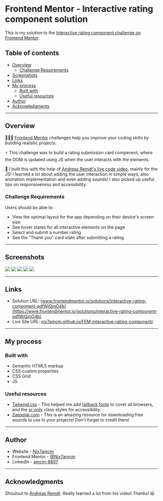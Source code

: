 # Frontend Mentor - Interactive rating component solution

This is my solution to the [Interactive rating component challenge on Frontend Mentor](https://www.frontendmentor.io/challenges/interactive-rating-component-koxpeBUmI).

## Table of contents

- [Overview](#overview)
  - [Challenge Requirements](#challenge-requirements)
- [Screenshots](#screenshots)
- [Links](#links)
- [My process](#my-process)
  - [Built with](#built-with)
  - [Useful resources](#useful-resources)
- [Author](#author)
- [Acknowledgments](#acknowledgments)

---

## Overview

👩🏻‍💻 [Frontend Mentor](www.frontendmentor.io) challenges help you improve your coding skills by building realistic projects.

⚡ This challenge was to build a rating submission card compenent, where the DOM is updated using JS when the user interacts with the elements.

🚀 I built this with the help of [Andreas Remdt's live code video](https://www.youtube.com/@AndreasRemdt), mainly for the JS! I learned a lot about adding the user interaction in simple ways, also animation implementation and even adding sounds! I also picked up useful tips on responsiveness and accessibility.

### Challenge Requirements

Users should be able to:

- View the optimal layout for the app depending on their device's screen size
- See hover states for all interactive elements on the page
- Select and submit a number rating
- See the "Thank you" card state after submitting a rating

---

## Screenshots

![](solution-snaps/desktop.png)
![](solution-snaps/desktop-active.png)
![](solution-snaps/desktop-thanks.png)
![](solution-snaps/mobile.png)
![](solution-snaps/mobile-thanks.png)

---

## Links

- Solution URL: [www.frontendmentor.io/solutions/interactive-rating-component-qdfWiQmO4b](https://www.frontendmentor.io/solutions/interactive-rating-component-qdfWiQmO4b)
- Live Site URL: [nix7amcm.github.io/FEM-interactive-rating-component/](https://nix7amcm.github.io/FEM-interactive-rating-component/)

---

## My process

### Built with

- Semantic HTML5 markup
- CSS custom properties
- CSS Grid
- JS


### Useful resources

- [Tailwind.css](https://tailwindcss.com/) - This helped me add [fallback fonts](https://tailwindcss.com/docs/font-family) to cover all browsers, and the [sr-only](https://tailwindcss.com/docs/screen-readers#screen-reader-only-elements) class styles for accessibility.
- [Zapsplat.com](https://www.zapsplat.com/) - This is an amazing resource for downloading free sounds to use in your projects! Don't forget to credit them!

---

## Author

- Website - [Nix7amcm](https://github.com/Nix7amcm)
- Frontend Mentor - [@Nix7amcm](https://www.frontendmentor.io/profile/Nix7amcm)
- LinkedIn - [amcm-8807](https://www.linkedin.com/in/amcm-8807/)

---

## Acknowledgments

Shoutout to [Andreas Remdt](https://www.youtube.com/@AndreasRemdt). Really learned a lot from his video! Thanks! 😃